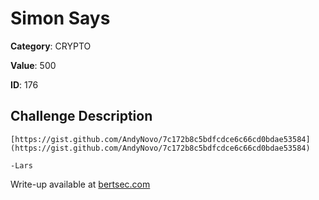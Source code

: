 # Simon Says
**Category**: CRYPTO

**Value**: 500

**ID**: 176

## Challenge Description
```
[https://gist.github.com/AndyNovo/7c172b8c5bdfcdce6c66cd0bdae53584](https://gist.github.com/AndyNovo/7c172b8c5bdfcdce6c66cd0bdae53584)

-Lars
```

Write-up available at [bertsec.com](https://bertsec.com)

